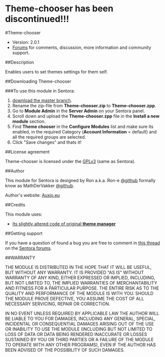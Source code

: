 Theme-chooser has been discontinued!!!
=============

#Theme-chooser

* Version: 2.0.1
* [Forums](#) for comments, discussion, more information and community support.

##Description

Enables users to set themes settings for them self.

##Downloading Theme-chooser

###To use this module in Sentora:
1. [download the master branch](#).
2. Rename the zip-file from **Theme-chooser.zip** to **Theme-chooser.zpp**.
2. Go to **Module Admin** in the **Server Admin** on your Sentora panel.
3. Scroll down and upload the **Theme-chooser.zpp** file in the **Install a new module** section.
4. Find **Theme chooser** in the **Configure Modules** list and make sure its enabled, in the required Category (**Account Information** = default) and all the required groups are selected.
5. Click "Save changes" and thats it!

##License agreement

Theme-chooser is licensed under the [GPLv3](http://www.gnu.org/licenses/gpl-3.0.html) (same as Sentora).

##Author

This module for Sentora is designed by Ron a.k.a. Ron-e [@github](https://github.com/Ron-e) formally know as MathDerVakker [@github](https://github.com/MathDerVakker).

Author's website: [Auxio.eu](http://auxio.eu/)

##Credits

This module uses:
* [Its slightly altered code of original **theme manager**](https://github.com/sentora/sentora-core/tree/master/modules/theme_manager)

##Getting support

If you have a question of found a bug you are free to comment in [this thread](#) on the [Sentora forums](http://forums.sentora.io/).


##WARRANTY

THE MODULE IS DISTRIBUTED IN THE HOPE THAT IT WILL BE USEFUL, BUT WITHOUT ANY WARRANTY. 
IT IS PROVIDED "AS IS" WITHOUT WARRANTY OF ANY KIND, EITHER EXPRESSED OR IMPLIED, INCLUDING, BUT NOT LIMITED TO, THE IMPLIED WARRANTIES OF MERCHANTABILITY AND FITNESS FOR A PARTICULAR PURPOSE. 
THE ENTIRE RISK AS TO THE QUALITY AND PERFORMANCE OF THE MODULE IS WITH YOU. 
SHOULD THE MODULE PROVE DEFECTIVE, YOU ASSUME THE COST OF ALL NECESSARY SERVICING, REPAIR OR CORRECTION.

IN NO EVENT UNLESS REQUIRED BY APPLICABLE LAW THE AUTHOR WILL BE LIABLE TO YOU FOR DAMAGES, 
INCLUDING ANY GENERAL, SPECIAL, INCIDENTAL OR CONSEQUENTIAL DAMAGES ARISING OUT OF THE USE OR INABILITY TO USE THE MODULE 
(INCLUDING BUT NOT LIMITED TO LOSS OF DATA OR DATA BEING RENDERED INACCURATE OR LOSSES SUSTAINED BY YOU OR THIRD PARTIES OR A FAILURE OF THE MODULE TO OPERATE WITH ANY OTHER PROGRAMS), 
EVEN IF THE AUTHOR HAS BEEN ADVISED OF THE POSSIBILITY OF SUCH DAMAGES.